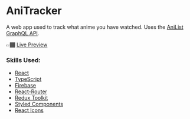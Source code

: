 # AniTracker

A web app used to track what anime you have watched. Uses the [AniList GraphQL API](https://anilist.gitbook.io/anilist-apiv2-docs/).

👉🏾 [Live Preview](https://edgeboy47.github.io/anitracker/)

### Skills Used:
- [React](https://reactjs.org/)
- [TypeScript](https://www.typescriptlang.org/)
- [Firebase](https://firebase.google.com/)
- [React-Router](https://reactrouter.com/)
- [Redux Toolkit](https://redux-toolkit.js.org/)
- [Styled Components](https://styled-components.com/)
- [React Icons](https://react-icons.github.io/react-icons/)
